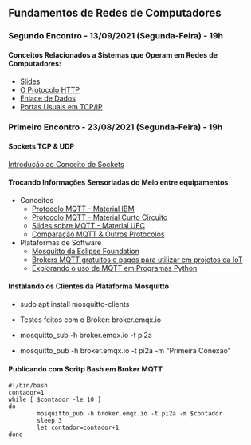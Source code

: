 ## Fundamentos de Redes de Computadores

### Segundo Encontro - 13/09/2021 (Segunda-Feira) - 19h

#### Conceitos Relacionados a Sistemas que Operam em Redes de Computadores:

* [Slides](http://olaria.ucpel.edu.br/materiais/lib/exe/fetch.php?media=iot_slides_introdutorios.pdf)
* [O Protocolo HTTP](http://olaria.ucpel.edu.br/materiais/lib/exe/fetch.php?media=protocolo-http.pdf)
* [Enlace de Dados](http://olaria.ucpel.edu.br/materiais/lib/exe/fetch.php?media=enlace-de-dados.pdf)
* [Portas Usuais em TCP/IP](https://pt.wikipedia.org/wiki/Lista_de_portas_dos_protocolos_TCP_e_UDP)

### Primeiro Encontro - 23/08/2021 (Segunda-Feira) - 19h

#### Sockets TCP & UDP
[Introdução ao Conceito de Sockets](http://olaria.ucpel.edu.br/materiais/lib/exe/fetch.php?media=introducao-sockets.pdf)

#### Trocando Informações Sensoriadas do Meio entre equipamentos
  * Conceitos
    * [Protocolo MQTT - Material IBM](https://www.ibm.com/developerworks/br/library/iot-mqtt-why-good-for-iot/index.html)
    * [Protocolo MQTT - Material Curto Circuito](https://www.curtocircuito.com.br/blog/introducao-ao-mqtt/)
    * [Slides sobre MQTT - Material UFC](https://pt.slideshare.net/MaurcioMoreiraNeto/protocolo-mqtt-redes-de-computadores)
    * [Comparação MQTT & Outros Protocolos](https://medium.com/internet-das-coisas/iot-05-dando-uma-breve-an%C3%A1lise-no-protocolo-mqtt-e404e977fbb6)
  * Plataformas de Software
    * [Mosquitto da Eclipse Foundation](https://mosquitto.org)
    * [Brokers MQTT gratuitos e pagos para utilizar em projetos da IoT](https://diyprojects.io/8-online-mqtt-brokers-iot-connected-objects-cloud/#.XzfHmEl7nUI)
    * [Explorando o uso de MQTT em Programas Python](https://fazbe.github.io/Usando-o-paho-mqtt-para-Python/)


#### Instalando os Clientes da Plataforma Mosquitto

* sudo apt install mosquitto-clients

* Testes feitos com o Broker: broker.emqx.io

* mosquitto_sub -h broker.emqx.io -t pi2a

* mosquitto_pub -h broker.emqx.io -t pi2a -m "Primeira Conexao"


#### Publicando com Scritp Bash em Broker MQTT
~~~
#!/bin/bash
contador=1
while [ $contador -le 10 ]
do
        mosquitto_pub -h broker.emqx.io -t pi2a -m $contador
        sleep 3
        let contador=contador+1
done
~~~

